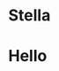 <html>
<head>
  <h1>Stella</h1>
  <script src="https://cdn.onesignal.com/sdks/OneSignalSDK.js" async=""></script>
<script>
  window.OneSignal = window.OneSignal || [];
  OneSignal.push(function() {
    OneSignal.init({
      appId: "1e7d61b9-684b-4d0f-8da2-b4455c438968",
    });
  });
</script>
</head>
<body>

<h1>Hello</h1>

</body>
</html>
